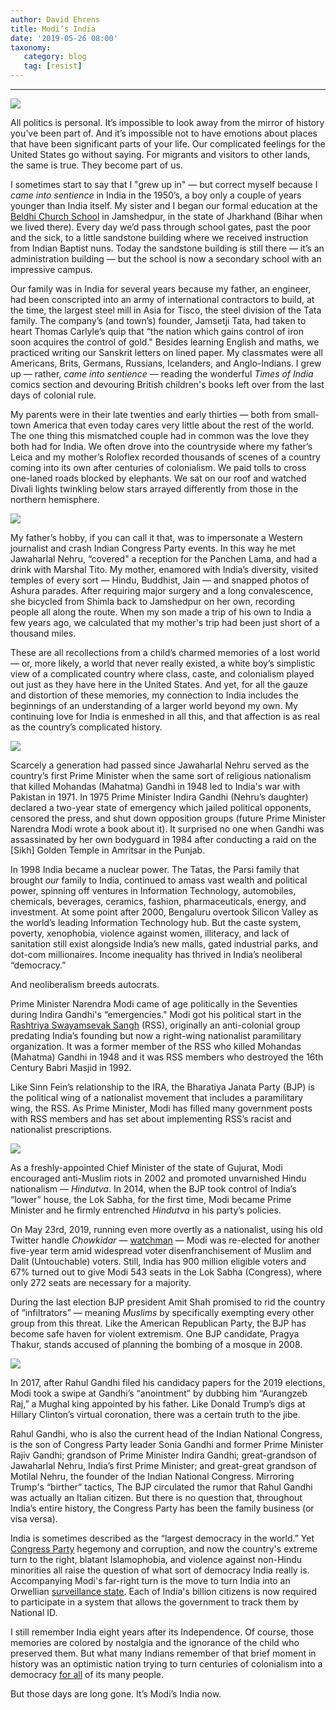 ```yaml
---
author: David Ehrens
title: Modi’s India
date: '2019-05-26 08:00'
taxonomy:
   category: blog
   tag: [resist]
---
```

---

![](modi.jpg)

All politics is personal. It’s impossible to look away from the mirror of history you’ve been part of. And it’s impossible not to have emotions about places that have been significant parts of your life. Our complicated feelings for the United States go without saying. For migrants and visitors to other lands, the same is true. They become part of us.

I sometimes start to say that I "grew up in" — but correct myself because I *came into sentience* in India in the 1950’s, a boy only a couple of years younger than India itself. My sister and I began our formal education at the [Beldhi Church School](https://www.churchschoolbeldih.in/institution/archive) in Jamshedpur, in the state of Jharkhand (Bihar when we lived there). Every day we’d pass through school gates, past the poor and the sick, to a little sandstone building where we received instruction from Indian Baptist nuns. Today the sandstone building is still there — it’s an administration building — but the school is now a secondary school with an impressive campus.

Our family was in India for several years because my father, an engineer, had been conscripted into an army of international contractors to build, at the time, the largest steel mill in Asia for Tisco, the steel division of the Tata family. The company’s (and town’s) founder, Jamsetji Tata, had taken to heart Thomas Carlyle’s quip that “the nation which gains control of iron soon acquires the control of gold." Besides learning English and maths, we practiced writing our Sanskrit letters on lined paper. My classmates were all Americans, Brits, Germans, Russians, Icelanders, and Anglo-Indians. I grew up — rather, *came into sentience* — reading the wonderful *Times of India* comics section and devouring British children's books left over from the last days of colonial rule.

My parents were in their late twenties and early thirties — both from small-town America that even today cares very little about the rest of the world. The one thing this mismatched couple had in common was the love they both had for India. We often drove into the countryside where my father’s Leica and my mother’s Roloflex recorded thousands of scenes of a country coming into its own after centuries of colonialism. We paid tolls to cross one-laned roads blocked by elephants. We sat on our roof and watched Divali lights twinkling below stars arrayed differently from those in the northern hemisphere. 

![](elephant.jpg)

My father’s hobby, if you can call it that, was to impersonate a Western journalist and crash Indian Congress Party events. In this way he met Jawaharlal Nehru, “covered" a reception for the Panchen Lama, and had a drink with Marshal Tito. My mother, enamored with India’s diversity, visited temples of every sort — Hindu, Buddhist, Jain — and snapped photos of Ashura parades. After requiring major surgery and a long convalescence, she bicycled from Shimla back to Jamshedpur on her own, recording people all along the route. When my son made a trip of his own to India a few years ago, we calculated that my mother's trip had been just short of a thousand miles.

These are all recollections from a child’s charmed memories of a lost world — or, more likely, a world that never really existed, a white boy’s simplistic view of a complicated country where class, caste, and colonialism played out just as they have here in the United States. And yet, for all the gauze and distortion of these memories, my connection to India includes the beginnings of an understanding of a larger world beyond my own. My continuing love for India is enmeshed in all this, and that affection is as real as the country’s complicated history.

![](nehru.jpg)

Scarcely a generation had passed since Jawaharlal Nehru served as the country’s first Prime Minister when the same sort of religious nationalism that killed Mohandas (Mahatma) Gandhi in 1948 led to India's war with Pakistan in 1971. In 1975 Prime Minister Indira Gandhi (Nehru’s daughter) declared a two-year state of emergency which jailed political opponents, censored the press, and shut down opposition groups (future Prime Minister Narendra Modi wrote a book about it). It surprised no one when Gandhi was assassinated by her own bodyguard in 1984 after conducting a raid on the [Sikh] Golden Temple in Amritsar in the Punjab.

In 1998 India became a nuclear power. The Tatas, the Parsi family that brought *our* family to India, continued to amass vast wealth and political power, spinning off ventures in Information Technology, automobiles, chemicals, beverages, ceramics, fashion, pharmaceuticals, energy, and investment. At some point after 2000, Bengaluru overtook Silicon Valley as the world’s leading Information Technology hub. But the caste system, poverty, xenophobia, violence against women, illiteracy, and lack of sanitation still exist alongside India’s new malls, gated industrial parks, and dot-com millionaires. Income inequality has thrived in India’s neoliberal “democracy.” 

And neoliberalism breeds autocrats.

Prime Minister Narendra Modi came of age politically in the Seventies during Indira Gandhi's “emergencies." Modi got his political start in the [Rashtriya Swayamsevak Sangh](https://www.dawn.com/news/1212815) (RSS), originally an anti-colonial group predating India’s founding but now a right-wing nationalist paramilitary organization. It was a former member of the RSS who killed Mohandas (Mahatma) Gandhi in 1948 and it was RSS members who destroyed the 16th Century Babri Masjid in 1992. 

Like Sinn Fein’s relationship to the IRA, the Bharatiya Janata Party (BJP) is the political wing of a nationalist movement that includes a paramilitary wing, the RSS. As Prime Minister, Modi has filled many government posts with RSS members and has set about implementing RSS’s racist and nationalist prescriptions.

![](rss.jpg)

As a freshly-appointed Chief Minister of the state of Gujurat, Modi encouraged anti-Muslim riots in 2002 and promoted unvarnished Hindu nationalism — *Hindutva*. In 2014, when the BJP took control of India’s “lower” house, the Lok Sabha, for the first time, Modi became Prime Minister and he firmly entrenched *Hindutva* in his party’s policies.

On May 23rd, 2019, running even more overtly as a nationalist, using his old Twitter handle *Chowkidar* — [watchman](https://www.nytimes.com/2019/05/23/world/asia/narendra-modi-election-win.html) —  Modi was re-elected for another five-year term amid widespread voter disenfranchisement of Muslim and Dalit (Untouchable) voters. Still, India has 900 million eligible voters and 67% turned out to give Modi 543 seats in the Lok Sabha (Congress), where only 272 seats are necessary for a majority.

During the last election BJP president Amit Shah promised to rid the country of “infiltrators” — meaning *Muslims* by specifically exempting every other group from this threat. Like the American Republican Party, the BJP has become safe haven for violent extremism. One BJP candidate, Pragya Thakur, stands accused of planning the bombing of a mosque in 2008.

![](chowkidar.jpg)

In 2017, after Rahul Gandhi filed his candidacy papers for the 2019 elections, Modi took a swipe at Gandhi’s “anointment” by dubbing him “Aurangzeb Raj,” a Mughal king appointed by his father. Like Donald Trump’s digs at Hillary Clinton’s virtual coronation, there was a certain truth to the jibe. 

Rahul Gandhi, who is also the current head of the Indian National Congress, is the son of Congress Party leader Sonia Gandhi and former Prime Minister Rajiv Gandhi; grandson of Prime Minister Indira Gandhi; great-grandson of Jawaharlal Nehru, India’s first Prime Minister; and great-great grandson of Motilal Nehru, the founder of the Indian National Congress. Mirroring Trump's “birther” tactics, The BJP circulated the rumor that Rahul Gandhi was actually an Italian citizen. But there is no question that, throughout India’s entire history, the Congress Party has been the family business (or visa versa).

India is sometimes described as the “largest democracy in the world.” Yet [Congress Party](https://www.washingtonpost.com/opinions/2019/05/23/this-is-modis-india-now/) hegemony and corruption, and now the country's extreme turn to the right, blatant Islamophobia, and violence against non-Hindu minorities all raise the question of what sort of democracy India really is. Accompanying Modi's far-right turn is the move to turn India into an Orwellian [surveillance state](https://www.buzzfeednews.com/article/pranavdixit/one-id-to-rule-them-all-controversy-plagues-indias-aadhaar). Each of India's billion citizens is now required to participate in a system that allows the government to track them by National ID.

I still remember India eight years after its Independence. Of course, those memories are colored by nostalgia and the ignorance of the child who preserved them. But what many Indians remember of that brief moment in history was an optimistic nation trying to turn centuries of colonialism into a democracy [for all](https://foreignpolicy.com/2019/05/23/modis-coming-back-to-power-but-hell-take-over-a-different-india-narendra-modi-bjp/) of its many people. 

But those days are long gone. It’s Modi’s India now.

